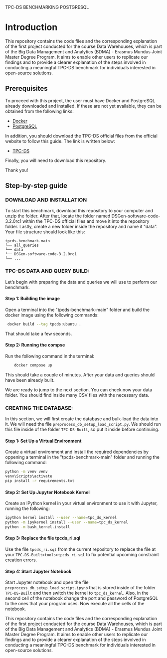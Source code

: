 TPC-DS BENCHMARKING POSTGRESQL
# Introduction
This repository contains the code files and the corresponding explanation of the first project conducted for the course Data Warehouses, which is part of the Big Data Management and Analytics (BDMA) - Erasmus Mundus Joint Master Degree Program. It aims to enable other users to replicate our findings and to provide a clearer explanation of the steps involved in conducting a meaningful TPC-DS benchmark for individuals interested in open-source solutions.

## Prerequisites
To proceed with this project, the user must have Docker and PostgreSQL already downloaded and installed. If these are not yet available, they can be obtained from the following links:

- [Docker](https://www.docker.com/products/docker-desktop/)
- [PostgreSQL](https://www.postgresql.org/)

In addition, you should download the TPC-DS official files from the official website to follow this guide. The link is written below:

- [TPC-DS](https://www.tpc.org/tpc_documents_current_versions/current_specifications5.asp)

Finally, you will need to download this repository.

Thank you!

## Step-by-step guide

### DOWNLOAD AND INSTALLATION
To start this benchmark, download this repository to your computer and unzip the folder. After that, locate the folder named DSGen-software-code-3.2.0rc1 within the TPC-DS official files and move it into the repository folder. Lastly, create a new folder inside the repository and name it "data". Your file structure should look like this:

```
tpcds-benchmark-main
└── all_queries
└── data
└── DSGen-software-code-3.2.0rc1 
└── ...
```

### TPC-DS DATA AND QUERY BUILD:
Let’s begin with preparing the data and queries we will use to perform our benchmark.

#### Step 1: Building the image
Open a terminal into the "tpcds-benchmark-main" folder and build the docker image using the following commands:

 ```sh
  docker build --tag tpcds:ubuntu .
 ```
    
That should take a few seconds.

#### Step 2: Running the compse
Run the following command in the terminal:

```sh
    docker compose up
```
    
This should take a couple of minutes. After your data and queries should have been already built. 

We are ready to jump to the next section. You can check now your data folder. You should find inside many CSV files with the necessary data.

### CREATING THE DATABASE:
In this section, we will first create the database and bulk-load the data into it. We will need the file `preprocess_db_setup_load_script.py`. We should run this file inside of the folder `TPC-DS-Built`, so put it inside before continuing.

#### Step 1: Set Up a Virtual Environment
Create a virtual environment and install the required dependencies by oppening a terminal in the "tpcds-benchmark-main" folder and running the following command:
```bash
python -m venv venv
venv\Scripts\activate
pip install -r requirements.txt
```

#### Step 2: Set Up Jupyter Notebook Kernel
Create an IPython kernel in your virtual environment to use it with Jupyter, running the following:
```bash
ipython kernel install --user --name=tpc_ds_kernel
python -m ipykernel install --user --name=tpc_ds_kernel
python -m bash_kernel.install
```

#### Step 3: Replace the file tpcds_ri.sql 
Use the file `tpcds_ri.sql` from the current repository to replace the file at your `TPC-DS-Built>tools>tpcds_ri.sql` to fix potential upcoming constraint creation errors.

#### Step 4: Start Jupyter Notebook
Start Jupyter notebook and open the file `preprocess_db_setup_load_script.ipynb` that is stored inside of the folder `TPC-DS-Built` and then switch the kernel to `tpc_ds_kernel`. Also, in the second cell of the notebook change the port and password of PostgreSQL to the ones that your program uses. Now execute all the cells of the notebook.


This repository contains the code files and the corresponding explanation of the first project conducted for the course Data Warehouses, which is part of the Big Data Management and Analytics (BDMA) - Erasmus Mundus Joint Master Degree Program. It aims to enable other users to replicate our findings and to provide a clearer explanation of the steps involved in conducting a meaningful TPC-DS benchmark for individuals interested in open-source solutions.

